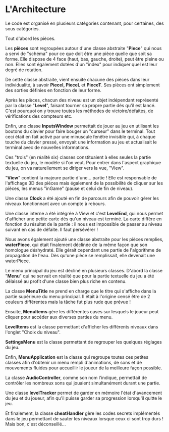 # L'Architecture


Le code est organisé en plusieurs catégories contenant, pour certaines, des sous catégories. 

Tout d'abord les pièces.

Les **pièces** sont regroupées autour d'une classe abstraite "**Piece**" qui nous a servi de "schéma" pour ce que doit être une pièce quelle que soit sa forme. Elle dispose de 4 face (haut, bas, gauche, droite), peut être pleine ou non. Elles sont également dotées d'un "index" pour indiquer quel est leur degré de rotation.

De cette classe abstraite, vient ensuite chacune des pièces dans leur individualité, à savoir **PieceI, PieceL** et **PieceT**. Ses pièces ont simplement des sorties définies en fonction de leur forme.

Après les pièces, chacun des niveau est un objet indépendant représenté par la classe "**Level**", faisant tourner sa propre partie dès qu'il est lancé. C'est pourquoi on y trouve toutes les méthodes de victoire/défaites, de vérifications des compteurs etc.

Enfin, une classe **InputsWindow** permettait de jouer au jeu en utilisant les boutons du clavier pour faire bouger un "curseur" dans le terminal. Tout ceci était en fait activé par une minuscule fenêtre invisible qui, à chaque touche du clavier pressé, envoyait une information au jeu et actualisait le terminal avec de nouvelles informations. 

Ces "trois" (en réalité six) classes constituaient à elles seules la partie textuelle du jeu, le modèle si l'on veut. Pour entrer dans l'aspect graphique du jeu, on va naturellement se diriger vers la vue, "View".

"**View**" contient la majeure partie d'une... partie ! Elle est responsable de l'affichage 3D des pièces mais également de la possibilité de cliquer sur les pièces, les menus "inGame" (pause et celui de fin de niveau). 

Une classe **Clock** a été ajouté en fin de parcours afin de pouvoir gérer les niveaux fonctionnant avec un compte à rebours. 

Une classe interne a été intégrée à View et c'est **LevelEnd**, qui nous permet d'afficher une petite carte dès qu'un niveau est terminé. La carte diffère en fonction du résultat de la partie : il nous est impossible de passer au niveau suivant en cas de défaite. Il faut persévérer !

Nous avons également ajouté une classe abstraite pour les pièces remplies, **waterPiece**, qui était finalement déclinée de la même façon que son homologue déshydraté. Elle gérait cependant une partie de l'algorithme de propagation de l'eau. Dès qu'une pièce se remplissait, elle devenait une waterPiece.

Le menu principal du jeu est décliné en plusieurs classes. D'abord la classe "**Menu**" qui ne servait en réalité que pour la partie textuelle du jeu a été délaissé au profit d'une classe bien plus riche en contenu. 

La classe **MenuTitle** ne prend en charge que le titre qui s'affiche dans la partie supérieure du menu principal. Il était à l'origine censé être de 2 couleurs différentes mais la tâche fut plus rude que prévue ! 

Ensuite, **MenuItems** gère les différentes cases sur lesquels le joueur peut cliquer pour accéder aux diverses parties du menu. 

**LevelItems** est la classe permettant d'afficher les différents niveaux dans l'onglet "Choix du niveau".

**SettingsMenu** est la classe permettant de regrouper les quelques réglages du jeu.

Enfin, **MenuApplication** est la classe qui regroupe toutes ces petites classes afin d'obtenir un menu rempli d'animations, de sons et de mouvements fluides pour accueillir le joueur de la meilleure façon possible. 

La classe **AudioController**, comme son nom l'indique, permettait de contrôler les nombreux sons qui jouaient simultanément durant une partie.

Une classe **levelTracker** permet de garder en mémoire l'état d'avancement du jeu et du joueur, afin qu'il puisse garder sa progression lorsqu'il quitte le jeu. 

Et finalement, la classe **cheatHandler** gère les codes secrets implémentés dans le jeu permettant de sauter les niveaux lorsque ceux ci sont trop durs ! Mais bon, c'est déconseillé...

 
